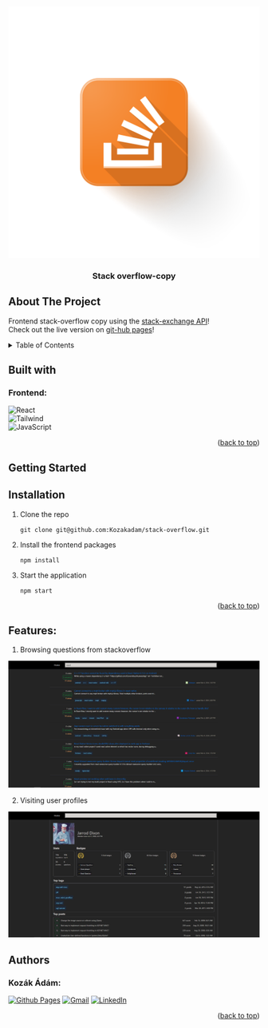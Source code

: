 <br />
<div align="center">
  <a href="https://github.com/Tomocza/codecool-stackoverflow">
    <img src="public/overflow-icon.png" alt="Logo">
  </a>
</div>
<h3 align="center">Stack overflow-copy</h3>
<p align="left"></p>

## About The Project

Frontend stack-overflow copy using the <a href="https://api.stackexchange.com/">
stack-exchange API</a>!
<br />
Check out the live version on
<a href="https://kozakadam.github.io/stack-overflow/">
git-hub pages</a>! 


<!-- TABLE OF CONTENTS -->
<details>
  <summary>Table of Contents</summary>
  <ol>
    <li>
      <a href="#about-the-project">About The Project</a>
      <ul>
        <li><a href="#built-with">Built With</a></li>
      </ul>
    </li>
    <li>
      <a href="#getting-started">Getting Started</a>
      <ul>
        <li><a href="#installation">Installation</a></li>
      </ul>
    </li>
    <li><a href="#features">Features</a></li>
    <li><a href="#authors">Authors</a></li>
  </ol>
</details>



<!-- ABOUT THE PROJECT -->


## Built with

### Frontend:

![React] <br/> ![Tailwind] <br/> ![JavaScript] <br/>

<p align="right">(<a href="#about-the-project">back to top</a>)</p>

<!-- GETTING STARTED -->
## Getting Started

## Installation

1. Clone the repo
   ```shell
   git clone git@github.com:Kozakadam/stack-overflow.git
   ```

2. Install the frontend packages
     ```shell
     npm install
     ```

3. Start the application
     ```shell
     npm start
     ```

<p align="right">(<a href="#about-the-project">back to top</a>)</p>


<!-- Features -->

## Features:

1. Browsing questions from stackoverflow
   <br />
<div align="center">
    <img src="public/questions.png" alt="Logo">
</div>

2. Visiting user profiles
   <br />
<div align="center">
    <img src="public/userpage.png" alt="Logo">
</div>

<!-- AUTHORS -->

## Authors


### Kozák Ádám:

[![Github Pages]](https://github.com/Kozakadam)
[![Gmail]](mailto:kar.adam.robert@gmail.com)
[![LinkedIn]](https://www.linkedin.com/in/kozak-adam-robert/)


<p align="right">(<a href="#about-the-project">back to top</a>)</p>



<!-- MARKDOWN LINKS & IMAGES -->
<!-- https://www.markdownguide.org/basic-syntax/#reference-style-links -->

[Tailwind]: https://img.shields.io/badge/Tailwind-000000?style=for-the-badge&logo=TailwindCSS

[JavaScript]: https://img.shields.io/badge/JavaScript-000000?style=for-the-badge&logo=JavaScript

[React]: https://img.shields.io/badge/React-000000?style=for-the-badge&logo=React

[Java]: https://img.shields.io/badge/Java-000000?style=for-the-badge&logo=openjdk

[SpringBoot]: https://img.shields.io/badge/SpringBoot-000000?style=for-the-badge&logo=SpringBoot

[psql]: https://img.shields.io/badge/postgresql-000000?style=for-the-badge&logo=postgresql

[Github Pages]: https://img.shields.io/badge/github-121013?style=for-the-badge&logo=github&logoColor=white

[Gmail]: https://img.shields.io/badge/Gmail-D14836?style=for-the-badge&logo=gmail&logoColor=white

[LinkedIn]: https://img.shields.io/badge/LinkedIn-0077B5?style=for-the-badge&logo=linkedin&logoColor=white